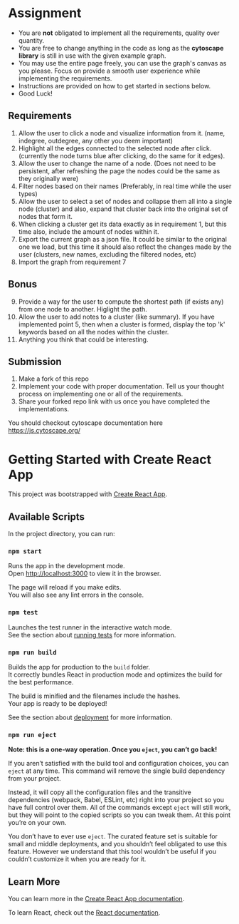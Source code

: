# Assignment

* You are **not** obligated to implement all the requirements, quality over quantity.
* You are free to change anything in the code as long as the **cytoscape library** is still in use with the given example graph.
* You may use the entire page freely, you can use the graph's canvas as you please. Focus on provide a smooth user experience while implementing the requirements.
* Instructions are provided on how to get started in sections below.
* Good Luck!

## Requirements

1. Allow the user to click a node and visualize information from it. (name, indegree, outdegree, any other you deem important)
2. Highlight all the edges connected to the selected node after click. (currently the node turns blue after clicking, do the same for it edges).
3. Allow the user to change the name of a node. (Does not need to be persistent, after refreshing the page the nodes could be the same as they originally were)
4. Filter nodes based on their names (Preferably, in real time while the user types)
5. Allow the user to select a set of nodes and collapse them all into a single node (cluster) and also, expand that cluster back into the original set of nodes that form it.
6. When clicking a cluster get its data exactly as in requirement 1, but this time also, include the amount of nodes within it.
7. Export the current graph as a json file. It could be similar to the original one we load, but this time it should also reflect the changes made by the user (clusters, new names, excluding the filtered nodes, etc)
8. Import the graph from requirement 7

## Bonus

9. Provide a way for the user to compute the shortest path (if exists any) from one node to another. Higlight the path.
10. Allow the user to add notes to a cluster (like summary). If you have implemented point 5, then when a cluster is formed, display the top 'k' keywords based on all the nodes within the cluster.
11. Anything you think that could be interesting.

## Submission

1. Make a fork of this repo
2. Implement your code with proper documentation. Tell us your thought process on implementing one or all of the requirements.
3. Share your forked repo link with us once you have completed the implementations. 


You should checkout cytoscape documentation here https://js.cytoscape.org/


# Getting Started with Create React App

This project was bootstrapped with [Create React App](https://github.com/facebook/create-react-app).

## Available Scripts

In the project directory, you can run:

### `npm start`

Runs the app in the development mode.\
Open [http://localhost:3000](http://localhost:3000) to view it in the browser.

The page will reload if you make edits.\
You will also see any lint errors in the console.

### `npm test`

Launches the test runner in the interactive watch mode.\
See the section about [running tests](https://facebook.github.io/create-react-app/docs/running-tests) for more information.

### `npm run build`

Builds the app for production to the `build` folder.\
It correctly bundles React in production mode and optimizes the build for the best performance.

The build is minified and the filenames include the hashes.\
Your app is ready to be deployed!

See the section about [deployment](https://facebook.github.io/create-react-app/docs/deployment) for more information.

### `npm run eject`

**Note: this is a one-way operation. Once you `eject`, you can’t go back!**

If you aren’t satisfied with the build tool and configuration choices, you can `eject` at any time. This command will remove the single build dependency from your project.

Instead, it will copy all the configuration files and the transitive dependencies (webpack, Babel, ESLint, etc) right into your project so you have full control over them. All of the commands except `eject` will still work, but they will point to the copied scripts so you can tweak them. At this point you’re on your own.

You don’t have to ever use `eject`. The curated feature set is suitable for small and middle deployments, and you shouldn’t feel obligated to use this feature. However we understand that this tool wouldn’t be useful if you couldn’t customize it when you are ready for it.

## Learn More

You can learn more in the [Create React App documentation](https://facebook.github.io/create-react-app/docs/getting-started).

To learn React, check out the [React documentation](https://reactjs.org/).
